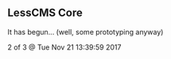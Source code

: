 LessCMS Core
------------

It has begun... (well, some prototyping anyway)

2 of 3 @ Tue Nov 21 13:39:59 2017
